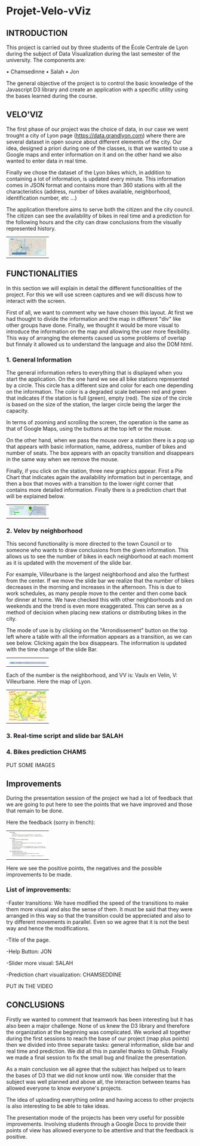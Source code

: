 # Projet-Velo-vViz

## INTRODUCTION

This project is carried out by three students of the École Centrale de Lyon during the subject of Data Visualization during the last semester of the university. The components are:

• Chamsedinne
• Salah
• Jon

The general objective of the project is to control the basic knowledge of the Javascript D3 library and create an application with a specific utility using the bases learned during the course.

## VELO'VIZ

The first phase of our project was the choice of data, in our case we went trought a city of Lyon page (https://data.grandlyon.com) where there are several dataset in open source about different elements of the city. Our idea, designed a priori during one of the classes, is that we wanted to use a Google maps and enter information on it and on the other hand we also wanted to enter data in real time.

Finally we chose the dataset of the Lyon bikes which, in addition to containing a lot of information, is updated every minute. This information comes in JSON format and contains more than 360 stations with all the characteristics (address, number of bikes available, neighborhood, identification number, etc ...)

The application therefore aims to serve both the citizen and the city council. The citizen can see the availability of bikes in real time and a prediction for the following hours and the city can draw conclusions from the visually represented history.

<table border="0" align="center">
  <tr>
    <td>
      <img src="img/Rapport.JPG" style="width: 100px;">
    </td>
  </tr>
</table>


## FUNCTIONALITIES

In this section we will explain in detail the different functionalities of the project. For this we will use screen captures and we will discuss how to interact with the screen.

First of all, we want to comment why we have chosen this layout. At first we had thought to divide the information and the map in different "div" like other groups have done. Finally, we thought it would be more visual to introduce the information on the map and allowing the user more flexibility. This way of arranging the elements caused us some problems of overlap but finnaly it allowed us to understand the language and also the DOM html.

### 1. General Information

The general information refers to everything that is displayed when you start the application. On the one hand we see all bike stations represented by a circle. This circle has a different size and color for each one depending on the information. The color is a degraded scale between red and green that indicates if the station is full (green), empty (red). The size of the circle is based on the size of the station, the larger circle being the larger the capacity.

In terms of zooming and scrolling the screen, the operation is the same as that of Google Maps, using the buttons at the top left or the mouse.

On the other hand, when we pass the mouse over a station there is a pop up that appears with basic information, name, address, number of bikes and number of seats. The box appears with an opacity transition and disappears in the same way when we remove the mouse.

Finally, if you click on the station, three new graphics appear. First a Pie Chart that indicates again the availability information but in percentage, and then a box that moves with a transition to the lower right corner that contains more detailed information. Finally there is a prediction chart that will be explained below.

<table border="0" align="center">
  <tr>
    <td>
      <img src="img/Rapport1.JPG" style="width: 100px; align: center">
    </td>
  </tr>
</table>


### 2. Velov by neighborhood

This second functionality is more directed to the town Council or to someone who wants to draw conclusions from the given information. This allows us to see the number of bikes in each neighborhood at each moment as it is updated with the movement of the slide bar.

For example, Villeurbane is the largest neighborhood and also the furthest from the center. If we move the slide bar we realize that the number of bikes decreases in the morning and increases in the afternoon. This is due to work schedules, as many people move to the center and then come back for dinner at home. We have checked this with other neighborhoods and on weekends and the trend is even more exaggerated. This can serve as a method of decision when placing new stations or distributing bikes in the city.

The mode of use is by clicking on the "Arrondissement" button on the top left where a table with all the information appears as a transition, as we can see below. Clicking again the box disappears. The information is updated with the time change of the slide Bar.

<table border="0">
  <tr>
    <td>
      <img src="img/Rapport2.JPG" style="width: 100px;">
    </td>
  </tr>
</table>

Each of the number is the neighborhood, and VV is: Vaulx en Velin, V: Villeurbane. Here the map of Lyon.

<table border="0" align="center">
  <tr>
    <td>
      <img src="img/Rapport3.JPG" style="width: 100px;">
    </td>
  </tr>
</table>


### 3. Real-time script and slide bar SALAH
### 4. Bikes prediction CHAMS
PUT SOME IMAGES

## Improvements

During the presentation session of the project we had a lot of feedback that we are going to put here to see the points that we have improved and those that remain to be done.

Here the feedback (sorry in french):

<table border="0">
  <tr>
    <td>
      <img src="img/Rapport4.JPG" style="width: 100px;">
    </td>
  </tr>
</table>

Here we see the positive points, the negatives and the possible improvements to be made.

### List of improvements:

 -Faster transitions: We have modified the speed of the transitions to make them more visual and also the sense of them. It must be said that they were arranged in this way so that the transition could be appreciated and also to try different movements in parallel. Even so we agree that it is not the best way and hence the modifications.
 
 -Title of the page.
 
 -Help Button: JON
 
 -Slider more visual: SALAH
 
 -Prediction chart visualization: CHAMSEDDINE
 
 PUT IN THE VIDEO
 
## CONCLUSIONS

Firstly we wanted to comment that teamwork has been interesting but it has also been a major challenge. None of us knew the D3 library and therefore the organization at the beginning was complicated. We worked all together during the first sessions to reach the base of our project (map plus points) then we divided into three separate tasks: general information, slide bar and real time and prediction. We did all this in parallel thanks to Github. Finally we made a final session to fix the small bug and finalize the presentation.

As a main conclusion we all agree that the subject has helped us to learn the bases of D3 that we did not know until now. We consider that the subject was well planned and above all, the interaction between teams has allowed everyone to know everyone's projects.

The idea of uploading everything online and having access to other projects is also interesting to be able to take ideas.

The presentation mode of the projects has been very useful for possible improvements. Involving students through a Google Docs to provide their points of view has allowed everyone to be attentive and that the feedback is positive.
